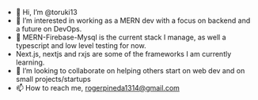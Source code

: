 - 👋 Hi, I’m @toruki13
- 👀 I’m interested in working as a MERN dev with a focus on backend and a future on DevOps.
- 👀 MERN-Firebase-Mysql is the current stack I manage, as well a typescript and low level testing for now. 
- Next.js, nextjs and rxjs  are some of the frameworks I am currently learning.
- 💞️ I’m looking to collaborate on helping others start on web dev and on small projects/startups
- 📫 How to reach me, rogerpineda1314@gmail.com

